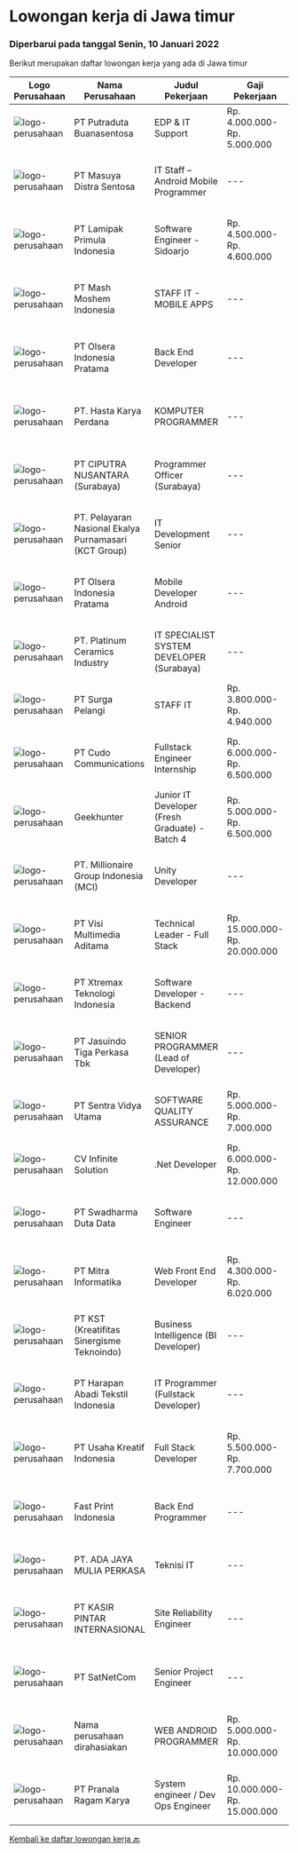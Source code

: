 
  # Lowongan kerja di Jawa timur

  ### Diperbarui pada tanggal Senin, 10 Januari 2022

  Berikut merupakan daftar lowongan kerja yang ada di Jawa timur

  |Logo Perusahaan | Nama Perusahaan | Judul Pekerjaan | Gaji Pekerjaan | Lokasi | Deskripsi | Tanggal diunggah | Pranala |
  | -------------- | --------------- | --------------- | --------- | --------- | -------------- | ------- | ----------- |
  |![logo-perusahaan](https://image-service-cdn.seek.com.au/8b94f8a20d82a11b5cdc2578f20acd3660dd00ee/ee4dce1061f3f616224767ad58cb2fc751b8d2dc)|PT Putraduta Buanasentosa|EDP & IT Support|Rp. 4.000.000-Rp. 5.000.000|Jakarta Raya|Deskripsi PekerjaanKualifikasi:•	Usia maksimal 30 tahun.•	Pendidikan S1 IT/Sejenisnya.•	Berpengalaman sebagai minimal 2 tahun di bidang EDP.•	Paham...|Jumat, 07 Januari 2022|https://www.jobstreet.co.id/id/job/edp-it-support-3746575?token=0~abac0fe2-2db1-4323-a4c9-2e1942795202&sectionRank=1&jobId=jobstreet-id-job-3746575|
|![logo-perusahaan](https://image-service-cdn.seek.com.au/ad7f7b1867b6a11553cbcdaa84a49d43e3e65279/ee4dce1061f3f616224767ad58cb2fc751b8d2dc)|PT Masuya Distra Sentosa|IT Staff – Android Mobile Programmer|---|Surabaya|Creating mobile applications with the Android programming language and creating a backend using php / Javascript Developing Java Desktop application...|Minggu, 09 Januari 2022|https://www.jobstreet.co.id/id/job/it-staff-android-mobile-programmer-3738301?token=0~abac0fe2-2db1-4323-a4c9-2e1942795202&sectionRank=2&jobId=jobstreet-id-job-3738301|
|![logo-perusahaan](https://image-service-cdn.seek.com.au/d2bfeb41ebc86a602ded5c687a88687f30e9757e/ee4dce1061f3f616224767ad58cb2fc751b8d2dc)|PT Lamipak Primula Indonesia|Software Engineer - Sidoarjo|Rp. 4.500.000-Rp. 4.600.000|Sidoarjo|Persyaratan Khusus : D-3 informatika, Elektro atau sederajat Pengalaman kerja 2 th (fresh graduate OK) Menguasai bahasa program : HTML, PHP, Java,...|Sabtu, 08 Januari 2022|https://www.jobstreet.co.id/id/job/software-engineer-sidoarjo-3737642?token=0~abac0fe2-2db1-4323-a4c9-2e1942795202&sectionRank=3&jobId=jobstreet-id-job-3737642|
|![logo-perusahaan](https://image-service-cdn.seek.com.au/ce40ae895d860bb9f78e3c50286626636a48d8ed/ee4dce1061f3f616224767ad58cb2fc751b8d2dc)|PT Mash Moshem Indonesia|STAFF IT - MOBILE APPS|---|Surabaya|Dibutuhkan seorang yang memiliki kemauan keras untuk berkontribusi dalam Team, memberikan fresh idea untuk bergabung di perusahaan dengan kriteria...|Sabtu, 08 Januari 2022|https://www.jobstreet.co.id/id/job/staff-it-mobile-apps-3731799?token=0~abac0fe2-2db1-4323-a4c9-2e1942795202&sectionRank=4&jobId=jobstreet-id-job-3731799|
|![logo-perusahaan](https://image-service-cdn.seek.com.au/90e9bb2e5bcac40b68d491aafb34203d371349a1/ee4dce1061f3f616224767ad58cb2fc751b8d2dc)|PT Olsera Indonesia Pratama|Back End Developer|---|Jakarta Raya|Responsibilities: Development in an AGILE environment Create good product with accessibility and security compliance Create good product with...|Jumat, 07 Januari 2022|https://www.jobstreet.co.id/id/job/back-end-developer-3746678?token=0~abac0fe2-2db1-4323-a4c9-2e1942795202&sectionRank=5&jobId=jobstreet-id-job-3746678|
|![logo-perusahaan](https://image-service-cdn.seek.com.au/caf1dbcbaa38f6a2e5780791e23269058730bd8c/ee4dce1061f3f616224767ad58cb2fc751b8d2dc)|PT. Hasta Karya Perdana|KOMPUTER PROGRAMMER|---|Surabaya|KOMPUTER PROGRAMMERDESKRIPSI PEKERJAAN : Mampu membuat dan mengembangkan software dengan menggunakan PHP, Delphi, MySQL, SQL Server, dan Web Mampu...|Jumat, 07 Januari 2022|https://www.jobstreet.co.id/id/job/komputer-programmer-3735489?token=0~abac0fe2-2db1-4323-a4c9-2e1942795202&sectionRank=6&jobId=jobstreet-id-job-3735489|
|![logo-perusahaan](https://image-service-cdn.seek.com.au/8b575314dc0740730932af86db6368b95a04fc02/ee4dce1061f3f616224767ad58cb2fc751b8d2dc)|PT CIPUTRA NUSANTARA (Surabaya)|Programmer Officer (Surabaya)|---|Surabaya|Qualification: Bachelor’s degree in ICT / Computer Science with a minimum GPA of 3.00 Mastered the method of SDLC in creating web applications using...|Sabtu, 08 Januari 2022|https://www.jobstreet.co.id/id/job/programmer-officer-surabaya-3736790?token=0~abac0fe2-2db1-4323-a4c9-2e1942795202&sectionRank=7&jobId=jobstreet-id-job-3736790|
|![logo-perusahaan](https://image-service-cdn.seek.com.au/726d561e3efc90ef3d08037895d2780ef96d3877/ee4dce1061f3f616224767ad58cb2fc751b8d2dc)|PT. Pelayaran Nasional Ekalya Purnamasari (KCT Group)|IT Development Senior|---|Surabaya|Pendidikan minimal S1 Sistem Informasi, Teknik Informatika dan Teknik Komputer Memiliki 3 tahun pengalaman dalam Web Programmer Mendukung pembuatan...|Kamis, 06 Januari 2022|https://www.jobstreet.co.id/id/job/it-development-senior-3734958?token=0~abac0fe2-2db1-4323-a4c9-2e1942795202&sectionRank=8&jobId=jobstreet-id-job-3734958|
|![logo-perusahaan](https://image-service-cdn.seek.com.au/90e9bb2e5bcac40b68d491aafb34203d371349a1/ee4dce1061f3f616224767ad58cb2fc751b8d2dc)|PT Olsera Indonesia Pratama|Mobile Developer Android|---|Jakarta Raya|Responsibilities: Development in an AGILE environment Create good product with accessibility and security compliance Create good product with...|Minggu, 09 Januari 2022|https://www.jobstreet.co.id/id/job/mobile-developer-android-3738200?token=0~abac0fe2-2db1-4323-a4c9-2e1942795202&sectionRank=9&jobId=jobstreet-id-job-3738200|
|![logo-perusahaan](https://image-service-cdn.seek.com.au/3da367d53d6b115c8b98c600bac5033969001265/ee4dce1061f3f616224767ad58cb2fc751b8d2dc)|PT. Platinum Ceramics Industry|IT SPECIALIST SYSTEM DEVELOPER (Surabaya)|---|Surabaya|Candidate must possess at least Bachelor's Degree in Computer Science/Information Technology or equivalent. At least 3 Year(s) of working experience...|Rabu, 05 Januari 2022|https://www.jobstreet.co.id/id/job/it-specialist-system-developer-surabaya-3743029?token=0~abac0fe2-2db1-4323-a4c9-2e1942795202&sectionRank=10&jobId=jobstreet-id-job-3743029|
|![logo-perusahaan](https://image-service-cdn.seek.com.au/f26c870acf4c4d6b5eebd000139fe4121c80635e/ee4dce1061f3f616224767ad58cb2fc751b8d2dc)|PT Surga Pelangi|STAFF IT|Rp. 3.800.000-Rp. 4.940.000|Sidoarjo|DESKRIPSI PEKERJAAN : Melakukan Instalasi Software sesuai standard aplikasi yang berlaku di perusahaan Melakukan perjalanan dinas ke cabang untuk...|Rabu, 05 Januari 2022|https://www.jobstreet.co.id/id/job/staff-it-3742656?token=0~abac0fe2-2db1-4323-a4c9-2e1942795202&sectionRank=11&jobId=jobstreet-id-job-3742656|
|![logo-perusahaan](https://image-service-cdn.seek.com.au/c59539a986780080b9b185acaa9119150e9c8af1/ee4dce1061f3f616224767ad58cb2fc751b8d2dc)|PT Cudo Communications|Fullstack Engineer Internship|Rp. 6.000.000-Rp. 6.500.000|Jakarta Raya|Requirement :1. Pendidikan minimal D3/S1 IT atau lulusan lainnya2. Usia Maximal 25 tahun3. IPK minimal 2.804. Fresh graduate atau pengalaman maximal 1...|Jumat, 07 Januari 2022|https://www.jobstreet.co.id/id/job/fullstack-engineer-internship-3746464?token=0~abac0fe2-2db1-4323-a4c9-2e1942795202&sectionRank=12&jobId=jobstreet-id-job-3746464|
|![logo-perusahaan](https://image-service-cdn.seek.com.au/9b1ac08312d45d7e6f0965d6cfa215d52017a644/ee4dce1061f3f616224767ad58cb2fc751b8d2dc)|Geekhunter|Junior IT Developer (Fresh Graduate) - Batch 4|Rp. 5.000.000-Rp. 6.500.000|Jakarta Raya|Geekhunter is hiring on behalf of our client, an Indonesian publicly listed banking and financial services company. ProgramYou will be attending a 3...|Jumat, 07 Januari 2022|https://www.jobstreet.co.id/id/job/junior-it-developer-fresh-graduate-batch-4-3747109?token=0~abac0fe2-2db1-4323-a4c9-2e1942795202&sectionRank=13&jobId=jobstreet-id-job-3747109|
|![logo-perusahaan](https://image-service-cdn.seek.com.au/a57a17010a2e98ea9ae554f2e0505d4c4f059bbb/ee4dce1061f3f616224767ad58cb2fc751b8d2dc)|PT. Millionaire Group Indonesia (MCI)|Unity Developer|---|Surabaya|Kandidat harus memiliki setidaknya Diploma, Gelar Sarjana Setidaknya memiliki 1 tahun pengalaman dalam bidang yang sesuai untuk posisi ini. Lebih...|Minggu, 09 Januari 2022|https://www.jobstreet.co.id/id/job/unity-developer-3748122?token=0~abac0fe2-2db1-4323-a4c9-2e1942795202&sectionRank=14&jobId=jobstreet-id-job-3748122|
|![logo-perusahaan](https://image-service-cdn.seek.com.au/b8528c389ba1b59ec14f571684d5a518b5b2a7b1/ee4dce1061f3f616224767ad58cb2fc751b8d2dc)|PT Visi Multimedia Aditama|Technical Leader - Full Stack|Rp. 15.000.000-Rp. 20.000.000|Malang|Requirements: A Bachelor’s degree in Computer Science or similar 3+ Years experience as Technical Team Leader 3+ Years experience in PHP Frameworks...|Sabtu, 08 Januari 2022|https://www.jobstreet.co.id/id/job/technical-leader-full-stack-3737218?token=0~abac0fe2-2db1-4323-a4c9-2e1942795202&sectionRank=15&jobId=jobstreet-id-job-3737218|
|![logo-perusahaan](https://image-service-cdn.seek.com.au/ce74a79d8ea261e54cdae65dc8035221535675cf/ee4dce1061f3f616224767ad58cb2fc751b8d2dc)|PT Xtremax Teknologi Indonesia|Software Developer - Backend|---|Bandung|Job Description As a Software Developer, specifically backend, you will be introduced to ASP.NET development platforms and will be actively involved...|Sabtu, 08 Januari 2022|https://www.jobstreet.co.id/id/job/software-developer-backend-3731129?token=0~abac0fe2-2db1-4323-a4c9-2e1942795202&sectionRank=16&jobId=jobstreet-id-job-3731129|
|![logo-perusahaan](https://image-service-cdn.seek.com.au/f9cd043f1011fee386470591649d3e30b502df59/ee4dce1061f3f616224767ad58cb2fc751b8d2dc)|PT Jasuindo Tiga Perkasa Tbk|SENIOR PROGRAMMER (Lead of Developer)|---|Sidoarjo|Kualifikasi: Pendidikan minimal S1 Teknik Informatika/Sistem Informasi/Teknik Computer Menguasai prinsip SDLC dengan baik dan agile metodology....|Sabtu, 08 Januari 2022|https://www.jobstreet.co.id/id/job/senior-programmer-lead-of-developer-3737693?token=0~abac0fe2-2db1-4323-a4c9-2e1942795202&sectionRank=17&jobId=jobstreet-id-job-3737693|
|![logo-perusahaan](https://image-service-cdn.seek.com.au/89a4b4d8e6af0c01c230c2b1f638fbea996731cb/ee4dce1061f3f616224767ad58cb2fc751b8d2dc)|PT Sentra Vidya Utama|SOFTWARE QUALITY ASSURANCE|Rp. 5.000.000-Rp. 7.000.000|Surabaya|Requirements: Education Min. D3/S1 preferably from Informatics Engineering/Information System Experience Minimum 3 years in IT / related field...|Jumat, 07 Januari 2022|https://www.jobstreet.co.id/id/job/software-quality-assurance-3746424?token=0~abac0fe2-2db1-4323-a4c9-2e1942795202&sectionRank=18&jobId=jobstreet-id-job-3746424|
|![logo-perusahaan](https://image-service-cdn.seek.com.au/56b5c687b70921e14aef5f4e25daf5f16805eb94/ee4dce1061f3f616224767ad58cb2fc751b8d2dc)|CV Infinite Solution|.Net Developer|Rp. 6.000.000-Rp. 12.000.000|Jakarta Raya|Works from home is our advantage, there's never been a better time to work from home Monday to Friday 9 Hours / day Having own PC / Laptop minimal...|Senin, 10 Januari 2022|https://www.jobstreet.co.id/id/job/net-developer-3743403?token=0~abac0fe2-2db1-4323-a4c9-2e1942795202&sectionRank=19&jobId=jobstreet-id-job-3743403|
|![logo-perusahaan](https://image-service-cdn.seek.com.au/c9726dd48637f2122e69fa4f05bdeddb6166e3b5/ee4dce1061f3f616224767ad58cb2fc751b8d2dc)|PT Swadharma Duta Data|Software Engineer|---|Jakarta Timur|Back End Developer Memahami konsep pengembangan aplikasi Memahami konsep Microservices Architeccture Memiliki skill Java Spring Boot, Net Core, Go,...|Jumat, 07 Januari 2022|https://www.jobstreet.co.id/id/job/software-engineer-3746207?token=0~abac0fe2-2db1-4323-a4c9-2e1942795202&sectionRank=20&jobId=jobstreet-id-job-3746207|
|![logo-perusahaan](https://image-service-cdn.seek.com.au/f41a3a3e89984f2dabec38a3b33e4fa0e4b94970/ee4dce1061f3f616224767ad58cb2fc751b8d2dc)|PT Mitra Informatika|Web Front End Developer|Rp. 4.300.000-Rp. 6.020.000|Surabaya|About Mitra InformatikaMitra Informatika is an IT company based in Surabaya that positioning itself to become the market leader in providing...|Minggu, 09 Januari 2022|https://www.jobstreet.co.id/id/job/web-front-end-developer-3738086?token=0~abac0fe2-2db1-4323-a4c9-2e1942795202&sectionRank=21&jobId=jobstreet-id-job-3738086|
|![logo-perusahaan](https://image-service-cdn.seek.com.au/a6009c605ada677833f49ceda04886574b007e4e/ee4dce1061f3f616224767ad58cb2fc751b8d2dc)|PT KST (Kreatifitas Sinergisme Teknoindo)|Business Intelligence (BI Developer)|---|Surabaya|Responsibilities : Design and Develop analytical data models using Power BI or Tabular Models Data Models Implement business logic / calculations...|Sabtu, 08 Januari 2022|https://www.jobstreet.co.id/id/job/business-intelligence-bi-developer-3737406?token=0~abac0fe2-2db1-4323-a4c9-2e1942795202&sectionRank=22&jobId=jobstreet-id-job-3737406|
|![logo-perusahaan](https://image-service-cdn.seek.com.au/dbc72490e6911de0dd348b4b02d521b3b21d4cae/ee4dce1061f3f616224767ad58cb2fc751b8d2dc)|PT Harapan Abadi Tekstil Indonesia|IT Programmer (Fullstack Developer)|---|Jawa Timur|Kualifikasi: Menguasai Back End &amp; Front End Development Berpengalaman minimal 2 tahun dalam full stack development Menguasai SQL (PL/SQL) dan...|Kamis, 06 Januari 2022|https://www.jobstreet.co.id/id/job/it-programmer-fullstack-developer-3729849?token=0~abac0fe2-2db1-4323-a4c9-2e1942795202&sectionRank=23&jobId=jobstreet-id-job-3729849|
|![logo-perusahaan](https://image-service-cdn.seek.com.au/9b9d25b0d5ae602c79a7347288a35b1f36945b5b/ee4dce1061f3f616224767ad58cb2fc751b8d2dc)|PT Usaha Kreatif Indonesia|Full Stack Developer|Rp. 5.500.000-Rp. 7.700.000|Jakarta Raya|Diutamakan lulusan S1 jurusan Sistem Informasi, Teknik Informatika, Computer Science, atau jurusan sejenis lainnya Memiliki pengalaman minimal 1 tahun...|Sabtu, 08 Januari 2022|https://www.jobstreet.co.id/id/job/full-stack-developer-3731684?token=0~abac0fe2-2db1-4323-a4c9-2e1942795202&sectionRank=24&jobId=jobstreet-id-job-3731684|
|![logo-perusahaan](https://image-service-cdn.seek.com.au/91cff5476ab37b7cb3aaa7b66eff5a446b376e1f/ee4dce1061f3f616224767ad58cb2fc751b8d2dc)|Fast Print Indonesia|Back End Programmer|---|Surabaya|KUALIFIKASI: Pendidikan minimal SMA / SMK. Fresh Graduate welcome. Menguasai HTML, CSS, dan JS. Menguasai PHP dan Query MySQL. Menguasai Framework (CI...|Kamis, 06 Januari 2022|https://www.jobstreet.co.id/id/job/back-end-programmer-3744929?token=0~abac0fe2-2db1-4323-a4c9-2e1942795202&sectionRank=25&jobId=jobstreet-id-job-3744929|
|![logo-perusahaan](https://us.123rf.com/450wm/pavelstasevich/pavelstasevich1811/pavelstasevich181101027/112815900-stock-vector-no-image-available-icon-flat-vector.jpg?ver=6)|PT. ADA JAYA MULIA PERKASA|Teknisi IT|---|Surabaya|Persyaratan Umum : • Usia 18 – 30 Tahun• Pendidikan minimal SMK/sederajat • Sehat jasmani dan rohani • Berkelakuan baik, jujur, bertanggungjawab •...|Jumat, 07 Januari 2022|https://www.jobstreet.co.id/id/job/teknisi-it-3746393?token=0~abac0fe2-2db1-4323-a4c9-2e1942795202&sectionRank=26&jobId=jobstreet-id-job-3746393|
|![logo-perusahaan](https://image-service-cdn.seek.com.au/0361bae937596b43e3f2a473257008c2d4f70004/ee4dce1061f3f616224767ad58cb2fc751b8d2dc)|PT KASIR PINTAR INTERNASIONAL|Site Reliability Engineer|---|Surabaya|Setup, manage dan maintain Produk &amp; services yang ada di Kasir Pintar Memahami mekanime dari setiap komponen aplikasi Manage dan maintain product...|Jumat, 07 Januari 2022|https://www.jobstreet.co.id/id/job/site-reliability-engineer-3746441?token=0~abac0fe2-2db1-4323-a4c9-2e1942795202&sectionRank=27&jobId=jobstreet-id-job-3746441|
|![logo-perusahaan](https://image-service-cdn.seek.com.au/6108f58b8d52b8e5523830ee4b11d6074377e515/ee4dce1061f3f616224767ad58cb2fc751b8d2dc)|PT SatNetCom|Senior Project Engineer|---|Jawa Timur|Requirements: Has strong leaderships and team work Experiences minimum 2 years on project site Good Attitude and Communications Having Experiences in...|Jumat, 07 Januari 2022|https://www.jobstreet.co.id/id/job/senior-project-engineer-3730727?token=0~abac0fe2-2db1-4323-a4c9-2e1942795202&sectionRank=28&jobId=jobstreet-id-job-3730727|
|![logo-perusahaan](https://us.123rf.com/450wm/pavelstasevich/pavelstasevich1811/pavelstasevich181101027/112815900-stock-vector-no-image-available-icon-flat-vector.jpg?ver=6)|Nama perusahaan dirahasiakan|WEB ANDROID PROGRAMMER|Rp. 5.000.000-Rp. 10.000.000|Surabaya|Menguasai bahasa pemrograman web &amp; android, html, php, javascript Mengerti dan mampu menggunakan framework angular, ionix, dll Menguasai database...|Jumat, 07 Januari 2022|https://www.jobstreet.co.id/id/job/web-android-programmer-3730559?token=0~abac0fe2-2db1-4323-a4c9-2e1942795202&sectionRank=29&jobId=jobstreet-id-job-3730559|
|![logo-perusahaan](https://image-service-cdn.seek.com.au/96868915a712bdce9a839af10d064420ae49947f/ee4dce1061f3f616224767ad58cb2fc751b8d2dc)|PT Pranala Ragam Karya|System engineer / Dev Ops Engineer|Rp. 10.000.000-Rp. 15.000.000|Tangerang|Exposure to security concepts, best practices and policies for cloud-based deployments Understanding of database design and implementation Familiarity...|Kamis, 06 Januari 2022|https://www.jobstreet.co.id/id/job/system-engineer-dev-ops-engineer-3730021?token=0~abac0fe2-2db1-4323-a4c9-2e1942795202&sectionRank=30&jobId=jobstreet-id-job-3730021|


  [Kembali ke daftar lowongan kerja 🔙](../README.md#daftar-lowongan-kerja)
  